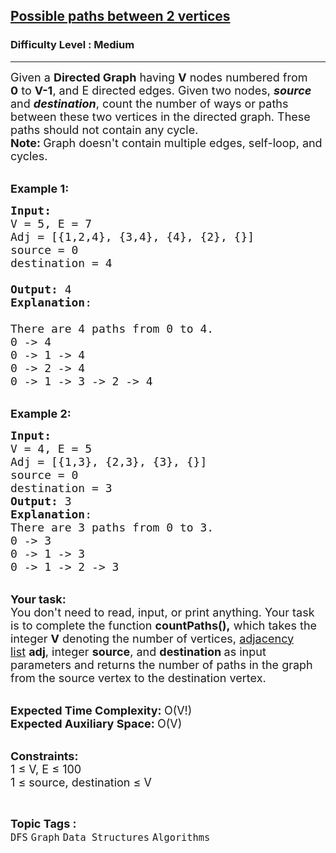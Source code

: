 <h2><a href="https://www.geeksforgeeks.org/problems/possible-paths-between-2-vertices-1587115620/1?page=4&category=Graph&sortBy=submissions">Possible paths between 2 vertices</a></h2><h3>Difficulty Level : Medium</h3><hr><div class="problems_problem_content__Xm_eO"><p><span style="font-size: 18px;">Given a <strong>Directed Graph</strong> having <strong>V</strong> nodes numbered from <strong>0</strong>&nbsp;to <strong>V-1</strong>, and E&nbsp;directed edges. Given two nodes,&nbsp;<em><strong>source </strong></em>and <em><strong>destination</strong></em>, count the number of ways or paths between these two vertices in the&nbsp;directed graph. These paths should not&nbsp;contain any cycle.<br><strong>Note:&nbsp;</strong>Graph doesn't contain multiple edges, self-loop, and cycles.</span></p>
<p><br><span style="font-size: 18px;"><strong>Example 1:</strong></span></p>
<pre><span style="font-size: 18px;"><strong>Input:
</strong></span><span style="font-size: 18px;">V = 5, E = 7
Adj = [{1,2,4}, {3,4}, {4}, {2}, {}]
source = 0&nbsp;
destination = 4
</span><span style="font-size: 18px;">
<strong>Output:</strong> 4
<strong>Explanation</strong>: 
</span><img src="https://media.geeksforgeeks.org/img-practice/PROD/addEditProblem/701246/Web/Other/65d4d77c-2d10-4466-b9c3-9ff5503b6fda_1685086895.png" alt=""><span style="font-size: 18px;">
There are 4 paths from 0 to 4.
0 -&gt; 4
0 -&gt; 1 -&gt; 4
0 -&gt; 2 -&gt; 4
0 -&gt; 1 -&gt; 3 -&gt; 2 -&gt; 4</span>
</pre>
<p><br><span style="font-size: 18px;"><strong>Example 2:</strong></span></p>
<pre><span style="font-size: 18px;"><strong>Input:
</strong>V = 4, E = 5
Adj = [{1,3}, {2,3}, {3}, {}]
source = 0&nbsp;
destination = 3</span><span style="font-size: 18px;">
<strong>Output:</strong> 3
<strong>Explanation</strong>:
</span><img src="https://media.geeksforgeeks.org/img-practice/PROD/addEditProblem/701246/Web/Other/ba0bea3a-cd8c-4429-9f7a-82093d260a53_1685086895.png" alt="">
<span style="font-size: 18px;">There are 3 paths from 0 to 3.
0 -&gt; 3
0 -&gt; 1 -&gt; 3
0 -&gt; 1 -&gt; 2 -&gt; 3
</span></pre>
<p><br><span style="font-size: 18px;"><strong>Your task:</strong><br>You don't need to read, input, or print anything. Your task is to complete the function&nbsp;<strong>countPaths(),</strong>&nbsp;which takes the integer <strong>V</strong> denoting the number of vertices, <a href="https://www.geeksforgeeks.org/graph-and-its-representations/">adjacency list</a>&nbsp;<strong>adj</strong>, integer <strong>source</strong>, and <strong>destination </strong>as input parameters and returns the number of paths in the graph from the source vertex to the destination vertex.</span></p>
<p><br><span style="font-size: 18px;"><strong>Expected Time Complexity:&nbsp;</strong>O(V!)<br><strong>Expected Auxiliary Space:&nbsp;</strong>O(V)</span></p>
<p><br><span style="font-size: 18px;"><strong>Constraints:</strong><br>1 ≤ V, E ≤ 100<br>1 ≤ source, destination&nbsp;≤ V</span></p></div><br><p><span style=font-size:18px><strong>Topic Tags : </strong><br><code>DFS</code>&nbsp;<code>Graph</code>&nbsp;<code>Data Structures</code>&nbsp;<code>Algorithms</code>&nbsp;